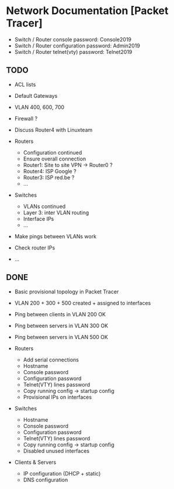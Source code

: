 #  Network Documentation [Packet Tracer]

- Switch / Router console password: Console2019
- Switch / Router configuration password: Admin2019
- Switch / Router telnet(vty) password: Telnet2019

## TODO

- ACL lists
- Default Gateways
- VLAN 400, 600, 700
- Firewall ?
- Discuss Router4 with Linuxteam
- Routers
  - Configuration continued
  - Ensure overall connection
  - Router1: Site to site VPN -> Router0 ?
  - Router4: ISP Google ?
  - Router3: ISP red.be ?
  - ...

- Switches
  - VLANs continued
  - Layer 3: inter VLAN routing
  - Interface IPs
  - ...

- Make pings between VLANs work
- Check router IPs
- ...

## DONE

- Basic provisional topology in Packet Tracer
- VLAN 200 + 300 + 500 created + assigned to interfaces
- Ping between clients in VLAN 200 OK
- Ping between servers in VLAN 300 OK
- Ping between servers in VLAN 500 OK
- Routers
  - Add serial connections
  - Hostname
  - Console password
  - Configuration password
  - Telnet(VTY) lines password
  - Copy running config -> startup config
  - Provisional IPs on interfaces

- Switches
  - Hostname
  - Console password
  - Configuration password
  - Telnet(VTY) lines password
  - Copy running config -> startup config
  - Disabled unused interfaces

- Clients & Servers 
  - IP configuration (DHCP + static)
  - DNS configuration